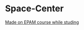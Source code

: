 # Space-Center
<a href="https://v-rina.github.io/Space-Center/"> Made on EPAM course while studing </a>
